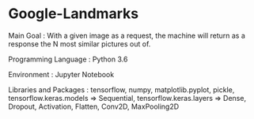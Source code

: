 # Google-Landmarks

Main Goal : With a given image as a request, the machine will return as a response the N most similar pictures out of.

Programming Language : Python 3.6

Environment : Jupyter Notebook

Libraries and Packages : tensorflow, numpy, matplotlib.pyplot, pickle,
                         tensorflow.keras.models => Sequential,
                         tensorflow.keras.layers => Dense, Dropout, Activation, Flatten, Conv2D, MaxPooling2D
